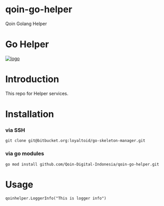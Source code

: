 # qoin-go-helper
Qoin Golang Helper

# Go Helper

[![logo](https://avatars.githubusercontent.com/u/72009988?s=200&v=4)](https://www.qoin.id/)

# Introduction
This repo for Helper services.

# Installation

### via SSH
```git
git clone git@bitbucket.org:loyaltoid/go-skeleton-manager.git
```
### via go modules
```git
go mod install github.com/Qoin-Digital-Indonesia/qoin-go-helper.git
```

# Usage
```shell
qoinhelper.LoggerInfo("This is logger info")
```